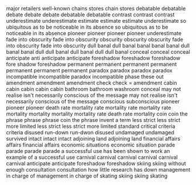 major retailers
well-known chains stores
chain stores
debatable
debatable
debate
debate
debate
debatable
debatable
contrast
contrast
contrast
underestimate
underestimate
estimate
estimate
estimate
underestimate
so ubiquitous as to be noticeable in its absence
so ubiquitous as to be noticeable in its absence
pioneer
pioneer
pioneer
pioneer
underestimate
fade into obscurity
fade into obscurity
obscurity
obscurity
obscurity
fade into obscurity
fade into obscurity
dull
banal
dull
banal
banal
banal
banal
dull
banal
banal
dull
dull
banal
dull
banal
dull
dull
banal
conceal
conceal
conceal
anticipate
anti
anticipate
anticipate
foreshadow
foreshadow
foreshadow
fore
shadow
foreshadow
permanent
permanent
permanent
permanent
permanent
permanent
permanent
paradox
paradox
paradox
paradox
incompatible
incompatible
paradox
incompatible
phase these out
amendment
amendment
amendment
check
check = amendment
cabin
cabin
cabin
cabin
cabin
bathroom
bathroom
washroom
conceal
may not realise
isn't necessarily conscious of the message
may not realise
isn't necessarily conscious of the message
conscious
subconscious
pioneer
pioneer
pioneer
death rate
mortality rate
mortality rate
mortality rate
mortality
mortality
mortality
mortality rate
death rate
mortality
coin
coin the phrase
phrase
phrase
coin the phrase
invent a term
less strict
less strict
more limited
less strict
less strict
more limited
standard
critical
criteria
criteria
disused
run-down
run-dwon
disused
undamaged
undamaged
survived intact
intact
intact
adjoining land
adjoining land
financial affairs
affairs
financial affairs
economic situations
economic situation
parade
parade
parade
parade
a successful use
has been shown to work
an example of a successful use
carnival
carnival
carnival
carnival
carnival
carnival
anticipate
anticipate
foreshadow
foreshadow
skiing
skiing
without enough consultation
consultation
how little research has down
management
in charge of 
management 
in charge of 
skating
skiing
skiing
skating

